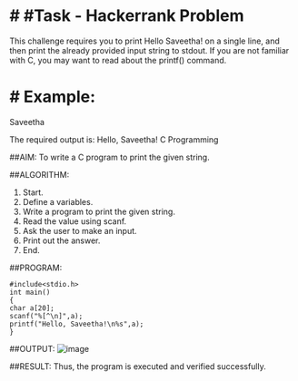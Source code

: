 # # #Task - Hackerrank Problem

This challenge requires you to print Hello Saveetha! on a single line, and then print the already provided input string to stdout. If you are not familiar with C, you may want to read about the printf() command.

# # Example:

Saveetha

The required output is: Hello, Saveetha! C Programming

##AIM: 
To write a C program to print the given string. 
 
##ALGORITHM: 
1. Start. 
2. Define a variables. 
3. Write a program to print the given string. 
4. Read the value using scanf. 
5. Ask the user to make an input. 
6. Print out the answer. 
7. End. 
 
##PROGRAM: 
```
#include<stdio.h> 
int main() 
{ 
char a[20]; 
scanf("%[^\n]",a); 
printf("Hello, Saveetha!\n%s",a); 
} 
```
##OUTPUT: 
 ![image](https://github.com/user-attachments/assets/ae6a0d85-bba7-4108-80b4-a26d846f29be)

 
##RESULT: 
Thus, the program is executed and verified successfully.
